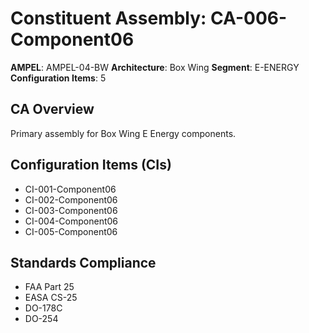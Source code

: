 # Constituent Assembly: CA-006-Component06

**AMPEL**: AMPEL-04-BW
**Architecture**: Box Wing
**Segment**: E-ENERGY
**Configuration Items**: 5

## CA Overview
Primary assembly for Box Wing E Energy components.

## Configuration Items (CIs)
- CI-001-Component06
- CI-002-Component06
- CI-003-Component06
- CI-004-Component06
- CI-005-Component06

## Standards Compliance
- FAA Part 25
- EASA CS-25
- DO-178C
- DO-254
